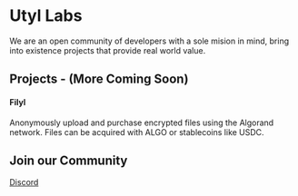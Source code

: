 # Utyl Labs

We are an open community of developers with a sole mision in mind, bring into existence projects that provide real world value.

## Projects - (More Coming Soon)

#### Filyl

Anonymously upload and purchase encrypted files using the Algorand network. Files can be acquired with ALGO or stablecoins like USDC.

## Join our Community

[Discord](https://discord.gg/U5Cwrt7pvK)
